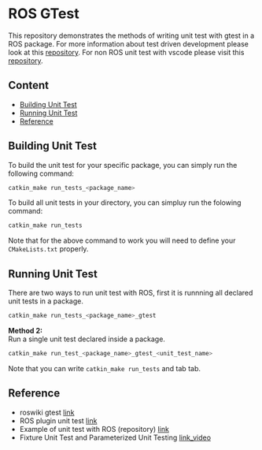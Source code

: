 # ROS GTest

This repository demonstrates the methods of writing unit test with gtest in a ROS package. For more information about test driven development please look at this [repository](https://github.com/BruceChanJianLe/cpp-test-driven-development). For non ROS unit test with vscode please visit this [repository](https://github.com/BruceChanJianLe/cpp-unit-test-setup).

## Content
- [Building Unit Test](#Building-Unit-Test)
- [Running Unit Test](#Running-Unit-Test)
- [Reference](#Reference)

## Building Unit Test

To build the unit test for your specific package, you can simply run the following command:
```bash
catkin_make run_tests_<package_name>
```

To build all unit tests in your directory, you can simpluy run the folowing command:
```bash
catkin_make run_tests
```

Note that for the above command to work you will need to define your `CMakeLists.txt` properly.

## Running Unit Test

There are two ways to run unit test with ROS, first it is runnning all declared unit tests in a package.
```bash
catkin_make run_tests_<package_name>_gtest
```

**Method 2:**  
Run a single unit test declared inside a package.  
```bash
catkin_make run_test_<package_name>_gtest_<unit_test_name>
```

Note that you can write `catkin_make run_tests` and tab tab.

## Reference

- roswiki gtest [link](http://wiki.ros.org/gtest)
- ROS plugin unit test [link](https://blog.csdn.net/u013158492/article/details/50502266)
- Example of unit test with ROS (repository) [link](https://github.com/steup/Ros-Test-Example/blob/master/src/cars/src/Test.cpp)
- Fixture Unit Test and Parameterized Unit Testing [link_video](https://www.youtube.com/watch?v=16FI1-d2P4E)